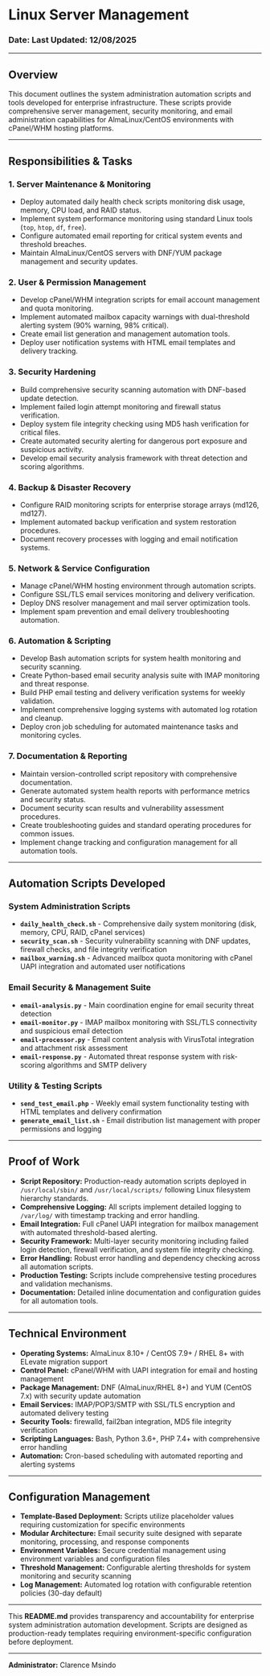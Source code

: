 # **Linux Server Management**   
### **Date:** Last Updated: 12/08/2025  

---

## **Overview**  
This document outlines the system administration automation scripts and tools developed for enterprise infrastructure. These scripts provide comprehensive server management, security monitoring, and email administration capabilities for AlmaLinux/CentOS environments with cPanel/WHM hosting platforms.

---

## **Responsibilities & Tasks**  

### **1. Server Maintenance & Monitoring**  
- Deploy automated daily health check scripts monitoring disk usage, memory, CPU load, and RAID status.  
- Implement system performance monitoring using standard Linux tools (`top`, `htop`, `df`, `free`).  
- Configure automated email reporting for critical system events and threshold breaches.  
- Maintain AlmaLinux/CentOS servers with DNF/YUM package management and security updates.  

### **2. User & Permission Management**  
- Develop cPanel/WHM integration scripts for email account management and quota monitoring.  
- Implement automated mailbox capacity warnings with dual-threshold alerting system (90% warning, 98% critical).  
- Create email list generation and management automation tools.  
- Deploy user notification systems with HTML email templates and delivery tracking.  

### **3. Security Hardening**  
- Build comprehensive security scanning automation with DNF-based update detection.  
- Implement failed login attempt monitoring and firewall status verification.  
- Deploy system file integrity checking using MD5 hash verification for critical files.  
- Create automated security alerting for dangerous port exposure and suspicious activity.  
- Develop email security analysis framework with threat detection and scoring algorithms.  

### **4. Backup & Disaster Recovery**  
- Configure RAID monitoring scripts for enterprise storage arrays (md126, md127).  
- Implement automated backup verification and system restoration procedures.  
- Document recovery processes with logging and email notification systems.  

### **5. Network & Service Configuration**  
- Manage cPanel/WHM hosting environment through automation scripts.  
- Configure SSL/TLS email services monitoring and delivery verification.  
- Deploy DNS resolver management and mail server optimization tools.  
- Implement spam prevention and email delivery troubleshooting automation.  

### **6. Automation & Scripting**  
- Develop Bash automation scripts for system health monitoring and security scanning.  
- Create Python-based email security analysis suite with IMAP monitoring and threat response.  
- Build PHP email testing and delivery verification systems for weekly validation.  
- Implement comprehensive logging systems with automated log rotation and cleanup.  
- Deploy cron job scheduling for automated maintenance tasks and monitoring cycles.  

### **7. Documentation & Reporting**  
- Maintain version-controlled script repository with comprehensive documentation.  
- Generate automated system health reports with performance metrics and security status.  
- Document security scan results and vulnerability assessment procedures.  
- Create troubleshooting guides and standard operating procedures for common issues.  
- Implement change tracking and configuration management for all automation tools.  

---

## **Automation Scripts Developed**  

### **System Administration Scripts**
- **`daily_health_check.sh`** - Comprehensive daily system monitoring (disk, memory, CPU, RAID, cPanel services)
- **`security_scan.sh`** - Security vulnerability scanning with DNF updates, firewall checks, and file integrity verification  
- **`mailbox_warning.sh`** - Advanced mailbox quota monitoring with cPanel UAPI integration and automated user notifications

### **Email Security & Management Suite**  
- **`email-analysis.py`** - Main coordination engine for email security threat detection
- **`email-monitor.py`** - IMAP mailbox monitoring with SSL/TLS connectivity and suspicious email detection
- **`email-processor.py`** - Email content analysis with VirusTotal integration and attachment risk assessment
- **`email-response.py`** - Automated threat response system with risk-scoring algorithms and SMTP delivery

### **Utility & Testing Scripts**
- **`send_test_email.php`** - Weekly email system functionality testing with HTML templates and delivery confirmation
- **`generate_email_list.sh`** - Email distribution list management with proper permissions and logging

---

## **Proof of Work**  
- **Script Repository:** Production-ready automation scripts deployed in `/usr/local/sbin/` and `/usr/local/scripts/` following Linux filesystem hierarchy standards.  
- **Comprehensive Logging:** All scripts implement detailed logging to `/var/log/` with timestamp tracking and error handling.  
- **Email Integration:** Full cPanel UAPI integration for mailbox management with automated threshold-based alerting.  
- **Security Framework:** Multi-layer security monitoring including failed login detection, firewall verification, and system file integrity checking.  
- **Error Handling:** Robust error handling and dependency checking across all automation scripts.  
- **Production Testing:** Scripts include comprehensive testing procedures and validation mechanisms.  
- **Documentation:** Detailed inline documentation and configuration guides for all automation tools.  

---

## **Technical Environment**  
- **Operating Systems:** AlmaLinux 8.10+ / CentOS 7.9+ / RHEL 8+ with ELevate migration support  
- **Control Panel:** cPanel/WHM with UAPI integration for email and hosting management  
- **Package Management:** DNF (AlmaLinux/RHEL 8+) and YUM (CentOS 7.x) with security update automation  
- **Email Services:** IMAP/POP3/SMTP with SSL/TLS encryption and automated delivery testing  
- **Security Tools:** firewalld, fail2ban integration, MD5 file integrity verification  
- **Scripting Languages:** Bash, Python 3.6+, PHP 7.4+ with comprehensive error handling  
- **Automation:** Cron-based scheduling with automated reporting and alerting systems  

---

## **Configuration Management**  
- **Template-Based Deployment:** Scripts utilize placeholder values requiring customization for specific environments  
- **Modular Architecture:** Email security suite designed with separate monitoring, processing, and response components  
- **Environment Variables:** Secure credential management using environment variables and configuration files  
- **Threshold Management:** Configurable alerting thresholds for system monitoring and security scanning  
- **Log Management:** Automated log rotation with configurable retention policies (30-day default)  

---

This **README.md** provides transparency and accountability for enterprise system administration automation development. Scripts are designed as production-ready templates requiring environment-specific configuration before deployment.

---

**Administrator:** Clarence Msindo  



